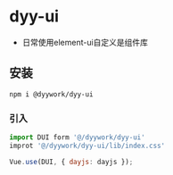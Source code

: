 # dyy-ui

- 日常使用element-ui自定义是组件库

## 安装
```
npm i @dyywork/dyy-ui
```

### 引入
```js
import DUI form '@/dyywork/dyy-ui'
improt '@/dyywork/dyy-ui/lib/index.css'

Vue.use(DUI, { dayjs: dayjs });

```